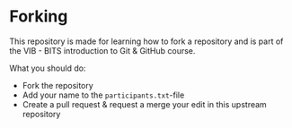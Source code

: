 # Forking
This repository is made for learning how to fork a repository and is part of the VIB - BITS introduction to Git & GitHub course. 

What you should do:
- Fork the repository
- Add your name to the `participants.txt`-file
- Create a pull request & request a merge your edit in this upstream repository
